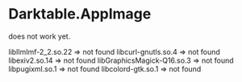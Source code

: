 # Darktable.AppImage

does not work yet.

libIlmImf-2_2.so.22 => not found
libcurl-gnutls.so.4 => not found
libexiv2.so.14 => not found
libGraphicsMagick-Q16.so.3 => not found
libpugixml.so.1 => not found
libcolord-gtk.so.1 => not found
